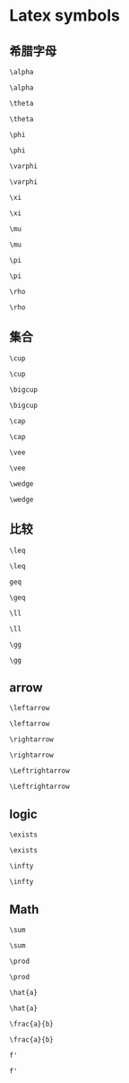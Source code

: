 # Latex symbols

## 希腊字母

`\alpha`

```katex
\alpha
```

`\theta`

```katex
\theta
```

`\phi`

```katex
\phi
```

`\varphi`

```katex
\varphi
```

`\xi`

```katex
\xi
```

`\mu`

```katex
\mu
```

`\pi`

```katex
\pi
```

`\rho`

```katex
\rho
```

## 集合

`\cup`

```katex
\cup
```

`\bigcup`

```katex
\bigcup
```

`\cap`

```katex
\cap
```

`\vee`

```katex
\vee
```

`\wedge`

```katex
\wedge
```

## 比较

`\leq`

```katex
\leq
```

`geq`

```katex
\geq
```

`\ll`

```katex
\ll
```

`\gg`

```katex
\gg
```

## arrow

`\leftarrow`

```katex
\leftarrow
```

`\rightarrow`

```katex
\rightarrow
```

`\Leftrightarrow`

```katex
\Leftrightarrow
```

## logic

`\exists`

```katex
\exists
```

`\infty`

```katex
\infty
```

## Math

`\sum`

```katex
\sum
```

`\prod`

```katex
\prod
```

`\hat{a}`

```katex
\hat{a}
```

`\frac{a}{b}`

```katex
\frac{a}{b}
```

`f'`

```katex
f'
```
